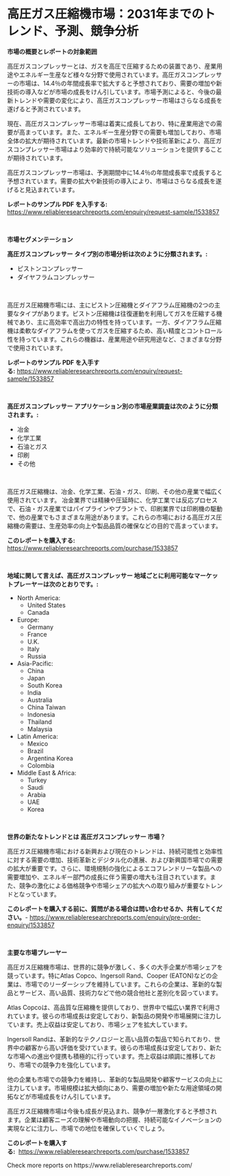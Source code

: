 <p><h1>高圧ガス圧縮機市場：2031年までのトレンド、予測、競争分析</h1></p><p><strong>市場の概要とレポートの対象範囲</strong></p>
<p><p>高圧ガスコンプレッサーとは、ガスを高圧で圧縮するための装置であり、産業用途やエネルギー生産など様々な分野で使用されています。高圧ガスコンプレッサーの市場は、14.4％の年間成長率で拡大すると予想されており、需要の増加や新技術の導入などが市場の成長をけん引しています。市場予測によると、今後の最新トレンドや需要の変化により、高圧ガスコンプレッサー市場はさらなる成長を遂げると予測されています。</p><p>現在、高圧ガスコンプレッサー市場は着実に成長しており、特に産業用途での需要が高まっています。また、エネルギー生産分野での需要も増加しており、市場全体の拡大が期待されています。最新の市場トレンドや技術革新により、高圧ガスコンプレッサー市場はより効率的で持続可能なソリューションを提供することが期待されています。</p><p>高圧ガスコンプレッサー市場は、予測期間中に14.4％の年間成長率で成長すると予想されています。需要の拡大や新技術の導入により、市場はさらなる成長を遂げると見込まれています。</p></p>
<p><strong>レポートのサンプル PDF を入手する:</strong> <a href="https://www.reliableresearchreports.com/enquiry/request-sample/1533857">https://www.reliableresearchreports.com/enquiry/request-sample/1533857</a></p>
<p>&nbsp;</p>
<p><strong>市場セグメンテーション</strong></p>
<p><strong>高圧ガスコンプレッサー タイプ別の市場分析は次のように分類されます。:</strong></p>
<p><ul><li>ピストンコンプレッサー</li><li>ダイヤフラムコンプレッサー</li></ul></p>
<p>&nbsp;</p>
<p><p>高圧ガス圧縮機市場には、主にピストン圧縮機とダイアフラム圧縮機の2つの主要なタイプがあります。ピストン圧縮機は往復運動を利用してガスを圧縮する機械であり、主に高効率で高出力の特性を持っています。一方、ダイアフラム圧縮機は柔軟なダイアフラムを使ってガスを圧縮するため、高い精度とコントロール性を持っています。これらの機器は、産業用途や研究用途など、さまざまな分野で使用されています。</p></p>
<p><strong>レポートのサンプル PDF を入手する:</strong>&nbsp;<a href="https://www.reliableresearchreports.com/enquiry/request-sample/1533857">https://www.reliableresearchreports.com/enquiry/request-sample/1533857</a></p>
<p>&nbsp;</p>
<p><strong> 高圧ガスコンプレッサー アプリケーション別の市場産業調査は次のように分類されます。:</strong></p>
<p><ul><li>冶金</li><li>化学工業</li><li>石油とガス</li><li>印刷</li><li>その他</li></ul></p>
<p>&nbsp;</p>
<p><p>高圧ガス圧縮機は、冶金、化学工業、石油・ガス、印刷、その他の産業で幅広く使用されています。 冶金業界では精練や圧延時に、化学工業では反応プロセスで、石油・ガス産業ではパイプラインやプラントで、印刷業界では印刷機の駆動で、他の産業でもさまざまな用途があります。これらの市場における高圧ガス圧縮機の需要は、生産効率の向上や製品品質の確保などの目的で高まっています。</p></p>
<p><strong>このレポートを購入する:</strong>&nbsp; <a href="https://www.reliableresearchreports.com/purchase/1533857">https://www.reliableresearchreports.com/purchase/1533857</a></p>
<p>&nbsp;</p>
<p><strong>地域に関して言えば、高圧ガスコンプレッサー 地域ごとに利用可能なマーケットプレーヤーは次のとおりです。:</strong></p>
<p><ul>
    <li>
        North America:
        <ul>
            <li>United States</li>
            <li>Canada</li>
        </ul>
    </li>
    <li>
        Europe:
        <ul>
            <li>Germany</li>
            <li>France</li>
            <li>U.K.</li>
            <li>Italy</li>
            <li>Russia</li>
        </ul>
    </li>
    <li>
        Asia-Pacific:
        <ul>
            <li>China</li>
            <li>Japan</li>
            <li>South Korea</li>
            <li>India</li>
            <li>Australia</li>
            <li>China Taiwan</li>
            <li>Indonesia</li>
            <li>Thailand</li>
            <li>Malaysia</li>
        </ul>
    </li>
    <li>
        Latin America:
        <ul>
            <li>Mexico</li>
            <li>Brazil</li>
            <li>Argentina Korea</li>
            <li>Colombia</li>
        </ul>
    </li>
    <li>
        Middle East & Africa:
        <ul>
            <li>Turkey</li>
            <li>Saudi</li>
            <li>Arabia</li>
            <li>UAE</li>
            <li>Korea</li>
        </ul>
    </li>
    </ul></p>
<p>&nbsp;</p>
<p><strong>世界の新たなトレンドとは 高圧ガスコンプレッサー 市場？</strong></p>
<p><p>高圧ガス圧縮機市場における新興および現在のトレンドは、持続可能性と効率性に対する需要の増加、技術革新とデジタル化の進展、および新興国市場での需要の拡大が重要です。さらに、環境規制の強化によるエコフレンドリーな製品への需要増加や、エネルギー部門の成長に伴う需要の増大も注目されています。また、競争の激化による価格競争や市場シェアの拡大への取り組みが重要なトレンドとなっています。</p></p>
<p><strong>このレポートを購入する前に、質問がある場合は問い合わせるか、共有してください。</strong>- <a href="https://www.reliableresearchreports.com/enquiry/pre-order-enquiry/1533857">https://www.reliableresearchreports.com/enquiry/pre-order-enquiry/1533857</a></p>
<p>&nbsp;</p>
<p><strong>主要な市場プレーヤー</strong></p>
<p><p>高圧ガス圧縮機市場は、世界的に競争が激しく、多くの大手企業が市場シェアを競っています。特にAtlas Copco、Ingersoll Rand、Cooper (EATON)などの企業は、市場でのリーダーシップを維持しています。これらの企業は、革新的な製品とサービス、高い品質、技術力などで他の競合他社と差別化を図っています。</p><p>Atlas Copcoは、高品質な圧縮機を提供しており、世界中で幅広い業界で利用されています。彼らの市場成長は安定しており、新製品の開発や市場展開に注力しています。売上収益は安定しており、市場シェアを拡大しています。</p><p>Ingersoll Randは、革新的なテクノロジーと高い品質の製品で知られており、世界中の顧客から高い評価を受けています。彼らの市場成長は安定しており、新たな市場への進出や提携も積極的に行っています。売上収益は順調に推移しており、市場での競争力を強化しています。</p><p>他の企業も市場での競争力を維持し、革新的な製品開発や顧客サービスの向上に注力しています。市場規模は拡大傾向にあり、需要の増加や新たな用途領域の開拓などが市場成長をけん引しています。</p><p>高圧ガス圧縮機市場は今後も成長が見込まれ、競争が一層激化すると予想されます。企業は顧客ニーズの理解や市場動向の把握、持続可能なイノベーションの実現などに注力し、市場での地位を確保していくでしょう。</p></p>
<p><strong>このレポートを購入する:</strong>&nbsp;&nbsp;<a href="https://www.reliableresearchreports.com/purchase/1533857">https://www.reliableresearchreports.com/purchase/1533857</a></p>
<p>Check more reports on https://www.reliableresearchreports.com/</p>
